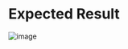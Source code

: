 # Expected Result

![image](https://github.com/magmoe/homework/assets/44732837/e307d57c-c32c-4515-995f-00ff9f96561b)

